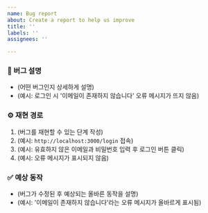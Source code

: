 ```yaml
---
name: Bug report
about: Create a report to help us improve
title: ''
labels: ''
assignees: ''

---
```


### 🐞 버그 설명

- (어떤 버그인지 상세하게 설명)
- (예시: 로그인 시 '이메일이 존재하지 않습니다' 오류 메시지가 뜨지 않음)

### ⚙️ 재현 경로

1. (버그를 재현할 수 있는 단계 작성)
2. (예시: `http://localhost:3000/login` 접속)
3. (예시: 유효하지 않은 이메일과 비밀번호 입력 후 로그인 버튼 클릭)
4. (예시: 오류 메시지가 표시되지 않음)

### ✅ 예상 동작

- (버그가 수정된 후 예상되는 올바른 동작을 설명)
- (예시: '이메일이 존재하지 않습니다'라는 오류 메시지가 올바르게 표시됨)
